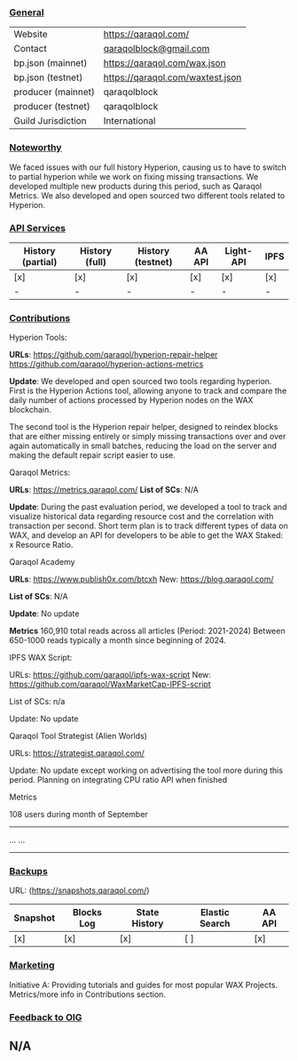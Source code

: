 ### <ins>General</ins>

|  |  |
| --- | --- |
| Website | https://qaraqol.com/ |
| Contact | qaraqolblock@gmail.com |
| bp.json (mainnet) | https://qaraqol.com/wax.json |
| bp.json (testnet) | https://qaraqol.com/waxtest.json |
| producer (mainnet) | qaraqolblock |
| producer (testnet) | qaraqolblock |
| Guild Jurisdiction | International |

### <ins>Noteworthy</ins>
We faced issues with our full history Hyperion, causing us to have to switch to partial hyperion while we work on fixing missing transactions. We developed multiple new products during this period, such as Qaraqol Metrics. We also developed and open sourced two different tools related to Hyperion.

### <ins>API Services</ins>

| History (partial) | History (full) | History (testnet) | AA API | Light-API  | IPFS |
|--------|--------|--------|--------|--------|--------|
| [x] | [x] | [x] | [x] | [x] | [x] |  [x] |
| - | - | - | - | - | - |


### <ins>Contributions</ins>

Hyperion Tools:

**URLs**: 
https://github.com/qaraqol/hyperion-repair-helper
https://github.com/qaraqol/hyperion-actions-metrics

**Update**: We developed and open sourced two tools regarding hyperion. First is the Hyperion Actions tool, allowing anyone to track and compare the daily number of actions processed by Hyperion nodes on the WAX blockchain. 

The second tool is the Hyperion repair helper, designed to reindex blocks that are either missing entirely or simply missing transactions over and over again automatically in small batches, reducing the load on the server and making the default repair script easier to use.

Qaraqol Metrics:

**URLs**:
https://metrics.qaraqol.com/
**List of SCs**:  N/A

**Update**: During the past evaluation period, we developed a tool to track and visualize historical data regarding resource cost and the correlation with transaction per second. Short term plan is to track different types of data on WAX, and develop an API for developers to be able to get the WAX Staked: x Resource Ratio. 

Qaraqol Academy

**URLs**: https://www.publish0x.com/btcxh
New: https://blog.qaraqol.com/

**List of SCs**: N/A  

**Update**: 
No update

**Metrics**
160,910 total reads across all articles (Period: 2021-2024)
Between 650-1000 reads typically a month since beginning of 2024. 

IPFS WAX Script:

URLs: https://github.com/qaraqol/ipfs-wax-script
New: https://github.com/qaraqol/WaxMarketCap-IPFS-script


List of SCs: n/a 

Update: No update

Qaraqol Tool Strategist (Alien Worlds)

URLs: https://strategist.qaraqol.com/


Update: No update except working on advertising the tool more during this period. Planning on integrating CPU ratio API when finished

Metrics

108 users during month of September

---

...
...

---
### <ins>Backups </ins> 
URL: (https://snapshots.qaraqol.com/)

| Snapshot | Blocks Log | State History | Elastic Search | AA API |
|--------|--------|--------|--------|--------|
| [x] | [x] | [x] | [ ] | [x] |

### <ins>Marketing</ins>

Initiative A: Providing tutorials and guides for most popular WAX Projects. Metrics/more info in Contributions section.


### <ins>Feedback to OIG</ins>
N/A
----

